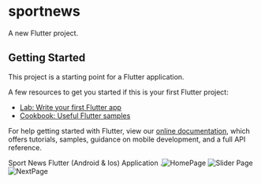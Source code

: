 # sportnews

A new Flutter project.

## Getting Started

This project is a starting point for a Flutter application.

A few resources to get you started if this is your first Flutter project:

- [Lab: Write your first Flutter app](https://flutter.dev/docs/get-started/codelab)
- [Cookbook: Useful Flutter samples](https://flutter.dev/docs/cookbook)

For help getting started with Flutter, view our 
[online documentation](https://flutter.dev/docs), which offers tutorials, 
samples, guidance on mobile development, and a full API reference.

Sport News Flutter (Android & Ios) Application .![HomePage](https://i.ibb.co/dGYxgFh/appwrap-template-201907031354381.png)
![Slider Page](https://i.ibb.co/MgZcshH/appwrap-template-201907031354380.png)
![NextPage](https://i.ibb.co/qpQCNkt/appwrap-template-201907031354382.png)

